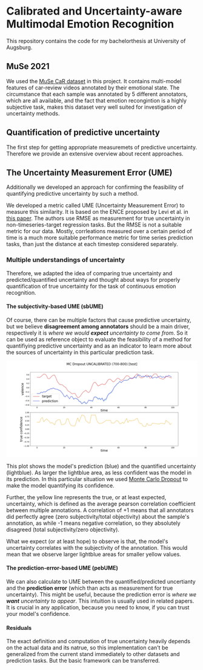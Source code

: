 # Calibrated and Uncertainty-aware Multimodal Emotion Recognition

This repository contains the code for my bachelorthesis at University of Augsburg.

## MuSe 2021

We used the [MuSe CaR dataset](https://www.muse-challenge.org/) in this project. It contains multi-model features of car-review videos annotated by their emotional state. The circumstance that each sample was annotated by 5 different annotators, which are all available, and the fact that emotion recongintion is a highly subjective task, makes this dataset very well suited for investigation of uncertainty methods.

## Quantification of predictive uncertainty

The first step for getting appropriate measuremets of predictive uncertainty. Therefore we provide an extensive overview about recent approaches.

## The Uncertainty Measurement Error (UME)

Additionally we developed an approach for confirming the feasibility of quantifying predictive uncertainty by such a method.

We developed a metric called UME (Uncertainty Measurement Error) to measure this similarity. It is based on the ENCE proposed by Levi et al. in [this paper](https://arxiv.org/abs/1905.11659). The authors use RMSE as measurement for true uncertainty in non-timeseries-target regression tasks. But the RMSE is not a suitable metric for our data. Mostly, corrleations measured over a certain period of time is a much more suitable performance metric for time series prediction tasks, than just the distance at each timestep considered separately.

### Multiple understandings of uncertainty

Therefore, we adapted the idea of comparing true uncertainty and predicted/quantified uncertainty and thought about ways for properly quantification of true uncertainty for the task of continuous emotion recognition.

#### The subjectivity-based UME (sbUME)

Of course, there can be multiple factors that cause predictive uncertainty, but we believe **disagreement among annotators** should be a main driver, respectively it is *where we would **expect** uncertainty to come from*. So it can be used as reference object to evaluate the feasibility of a method for quantifiying predictive uncertainty and as an indicator to learn more about the sources of uncertainty in this particular prediction task.

![uncalibrated](images/MC_Dropout_UNCALIBRATED_(700-800).jpg)

This plot shows the model's prediction (blue) and the quantified uncertainty (lightblue). As larger the lightblue area, as less confident was the model in its prediction. In this particular situation we used [Monte Carlo Dropout](https://arxiv.org/abs/1506.02142) to make the model quantifying its confidence.

Further, the yellow line represents the true, or at least expected, uncertainty, which is defined as the average pearson correlation coefficient between multiple annotations. A correlation of +1 means that all annotators did perfectly agree (zero subjectivity/total objectivity) about the sample's annotation, as while -1 means negative correlation, so they absolutely disagreed (total subjectivity/zero objectivity).

What we expect (or at least hope) to observe is that, the model's uncertainty correlates with the subjectivity of the annotation. This would mean that we observe larger lightblue areas for smaller yellow values.

#### The prediction-error-based UME (pebUME)

We can also calculate to UME between the quantified/predicted uncertianty and the **prediction error** (which than acts as measurement for true uncertainty). This might be useful, because the prediction error is *where we **want** uncertainty to appear*. This intuition is usually used in related papers. It is crucial in any application, because you need to know, if you can trust your model's confidence.

#### Residuals

The exact definition and computation of true uncertainty heavily depends on the actual data and its natrue, so this implementation can't be generalized from the current stand immediately to other datasets and prediction tasks. But the basic framework can be transferred.
